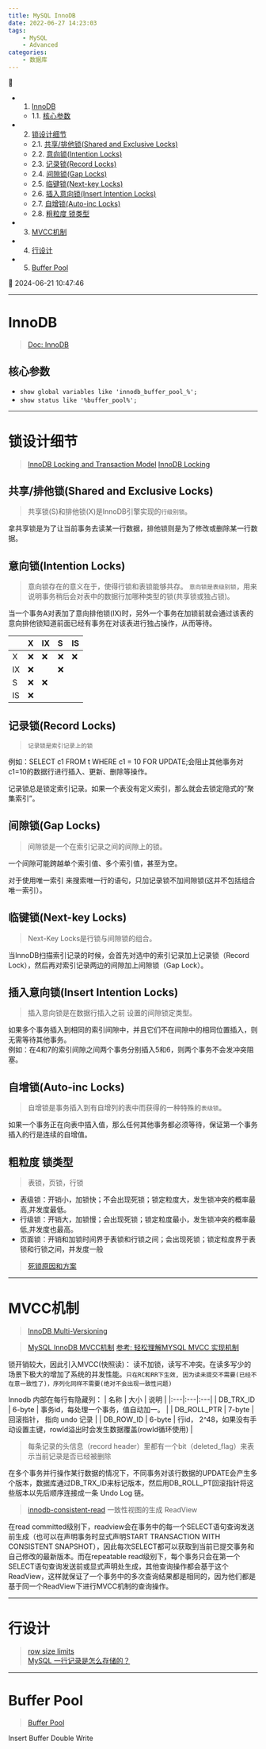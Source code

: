 ```yaml
---
title: MySQL InnoDB
date: 2022-06-27 14:23:03
tags: 
    - MySQL
    - Advanced
categories: 
    - 数据库
---
```


💠

- 1. [InnoDB](#innodb)
    - 1.1. [核心参数](#核心参数)
- 2. [锁设计细节](#锁设计细节)
    - 2.1. [共享/排他锁(Shared and Exclusive Locks)](#共享排他锁shared-and-exclusive-locks)
    - 2.2. [意向锁(Intention Locks)](#意向锁intention-locks)
    - 2.3. [记录锁(Record Locks)](#记录锁record-locks)
    - 2.4. [间隙锁(Gap Locks)](#间隙锁gap-locks)
    - 2.5. [临键锁(Next-key Locks)](#临键锁next-key-locks)
    - 2.6. [插入意向锁(Insert Intention Locks)](#插入意向锁insert-intention-locks)
    - 2.7. [自增锁(Auto-inc Locks)](#自增锁auto-inc-locks)
    - 2.8. [粗粒度 锁类型](#粗粒度-锁类型)
- 3. [MVCC机制](#mvcc机制)
- 4. [行设计](#行设计)
- 5. [Buffer Pool](#buffer-pool)

💠 2024-06-21 10:47:46
****************************************
# InnoDB
> [Doc: InnoDB](https://dev.mysql.com/doc/refman/8.0/en/innodb-storage-engine.html)

## 核心参数
- `show global variables like 'innodb_buffer_pool_%';`
- `show status like '%buffer_pool%';`

************************

# 锁设计细节
> [InnoDB Locking and Transaction Model](https://dev.mysql.com/doc/refman/8.0/en/innodb-locking-transaction-model.html)
> [InnoDB Locking](https://dev.mysql.com/doc/refman/8.0/en/innodb-locking.html)  

## 共享/排他锁(Shared and Exclusive Locks)
> 共享锁(S)和排他锁(X)是InnoDB引擎实现的`行级别锁`。 

拿共享锁是为了让当前事务去读某一行数据，排他锁则是为了修改或删除某一行数据。

## 意向锁(Intention Locks)
> 意向锁存在的意义在于，使得行锁和表锁能够共存。 `意向锁是表级别锁`，用来说明事务稍后会对表中的数据行加哪种类型的锁(共享锁或独占锁)。

当一个事务A对表加了意向排他锁(IX)时，另外一个事务在加锁前就会通过该表的意向排他锁知道前面已经有事务在对该表进行独占操作，从而等待。

|   |  X  |   IX  |  S |  IS
|:---|:---|:---|:---|:---|
X 	| ❌ | ❌ | ❌ | ❌
IX 	| ❌ |   | ❌ | 
S 	| ❌ | ❌ |   | 
IS 	| ❌ |   |   | 

## 记录锁(Record Locks)
> `记录锁是索引记录上的锁`

例如：SELECT c1 FROM t WHERE c1 = 10 FOR UPDATE;会阻止其他事务对c1=10的数据行进行插入、更新、删除等操作。

记录锁总是锁定索引记录。如果一个表没有定义索引，那么就会去锁定隐式的“聚集索引”。

## 间隙锁(Gap Locks)
> 间隙锁是一个在索引记录之间的间隙上的锁。

一个间隙可能跨越单个索引值、多个索引值，甚至为空。

对于使用唯一索引 来搜索唯一行的语句，只加记录锁不加间隙锁(这并不包括组合唯一索引）。

## 临键锁(Next-key Locks)
> Next-Key Locks是行锁与间隙锁的组合。

当InnoDB扫描索引记录的时候，会首先对选中的索引记录加上记录锁（Record Lock），然后再对索引记录两边的间隙加上间隙锁（Gap Lock）。

## 插入意向锁(Insert Intention Locks)
> 插入意向锁是在数据行插入之前 设置的间隙锁定类型。

如果多个事务插入到相同的索引间隙中，并且它们不在间隙中的相同位置插入，则无需等待其他事务。  
例如：在4和7的索引间隙之间两个事务分别插入5和6，则两个事务不会发冲突阻塞。 

## 自增锁(Auto-inc Locks)
> 自增锁是事务插入到有自增列的表中而获得的一种特殊的`表级锁`。

如果一个事务正在向表中插入值，那么任何其他事务都必须等待，保证第一个事务插入的行是连续的自增值。

## 粗粒度 锁类型
> 表锁，页锁，行锁

- 表级锁：开销小，加锁快；不会出现死锁；锁定粒度大，发生锁冲突的概率最高,并发度最低。
- 行级锁：开销大，加锁慢；会出现死锁；锁定粒度最小，发生锁冲突的概率最低,并发度也最高。
- 页面锁：开销和加锁时间界于表锁和行锁之间；会出现死锁；锁定粒度界于表锁和行锁之间，并发度一般

> [死锁原因和方案](https://zhuanlan.zhihu.com/p/267522634)

************************

# MVCC机制
> [InnoDB Multi-Versioning](https://dev.mysql.com/doc/refman/8.0/en/innodb-multi-versioning.html)

> [MySQL InnoDB MVCC机制](https://www.jianshu.com/p/d67f0329d3bf)
> [参考: 轻松理解MYSQL MVCC 实现机制](https://blog.csdn.net/whoamiyang/article/details/51901888#commentBox)  

锁开销较大，因此引入MVCC(快照读)： 读不加锁，读写不冲突。在读多写少的场景下极大的增加了系统的并发性能。`只在RC和RR下生效, 因为读未提交不需要(已经不在意一致性了)，序列化同样不需要(绝对不会出现一致性问题)`

Innodb 内部在每行有隐藏列：
| 名称 | 大小 | 说明 |
|:---|:---|:---|
| DB_TRX_ID    | 6-byte | 事务id，每处理一个事务，值自动加一。 |
| DB_ROLL_PTR  | 7-byte | 回滚指针， 指向 undo 记录 |
| DB_ROW_ID    | 6-byte | 行id， 2^48，如果没有手动设置主键，rowId溢出时会发生数据覆盖(rowId循环使用) |

> 每条记录的头信息（record header）里都有一个bit（deleted_flag）来表示当前记录是否已经被删除

在多个事务并行操作某行数据的情况下，不同事务对该行数据的UPDATE会产生多个版本，数据库通过DB_TRX_ID来标记版本，然后用DB_ROLL_PT回滚指针将这些版本以先后顺序连接成一条 Undo Log 链。

> [innodb-consistent-read](https://dev.mysql.com/doc/refman/8.0/en/innodb-consistent-read.html)
一致性视图的生成 ReadView

在read committed级别下，readview会在事务中的每一个SELECT语句查询发送前生成（也可以在声明事务时显式声明START TRANSACTION WITH CONSISTENT SNAPSHOT），因此每次SELECT都可以获取到当前已提交事务和自己修改的最新版本。而在repeatable read级别下，每个事务只会在第一个SELECT语句查询发送前或显式声明处生成，其他查询操作都会基于这个ReadView，这样就保证了一个事务中的多次查询结果都是相同的，因为他们都是基于同一个ReadView下进行MVCC机制的查询操作。

************************

# 行设计
> [row size limits](https://dev.mysql.com/doc/refman/8.0/en/column-count-limit.html#row-size-limits)  
> [MySQL 一行记录是怎么存储的？](https://xiaolincoding.com/mysql/base/row_format.html)  

************************

# Buffer Pool
> [Buffer Pool](https://dev.mysql.com/doc/refman/8.0/en/innodb-buffer-pool.html)

Insert Buffer
Double Write
